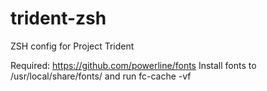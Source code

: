 # trident-zsh
ZSH config for Project Trident

Required: https://github.com/powerline/fonts
Install fonts to /usr/local/share/fonts/ and run fc-cache -vf
